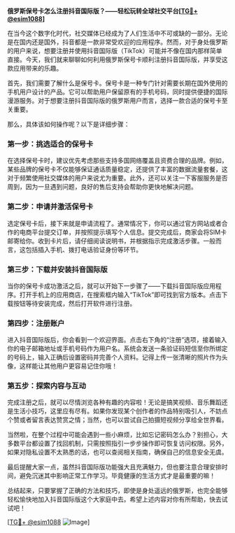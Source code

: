 **俄罗斯保号卡怎么注册抖音国际版？——轻松玩转全球社交平台[[TG💪+ @esim1088](https://t.me/s/esim1088)]**

在当今这个数字化时代，社交媒体已经成为了人们生活中不可或缺的一部分。无论是在国内还是国外，抖音都是一款非常受欢迎的应用程序。然而，对于身处俄罗斯的用户来说，想要注册并使用抖音国际版（TikTok）可能并不像在国内那样简单直接。今天，我们就来聊聊如何利用俄罗斯保号卡顺利注册抖音国际版，并享受这款应用带来的乐趣。

首先，我们需要了解什么是保号卡。保号卡是一种专门针对需要长期在国外使用的手机用户设计的产品。它可以帮助用户保留原有的手机号码，同时提供便捷的国际漫游服务。对于想要注册抖音国际版的俄罗斯用户而言，选择一款合适的保号卡至关重要。

那么，具体该如何操作呢？以下是详细步骤：

### 第一步：挑选适合的保号卡

在选择保号卡时，建议优先考虑那些支持多国网络覆盖且资费合理的品牌。例如，某些品牌的保号卡不仅能够保证通话质量稳定，还提供了丰富的数据流量套餐，这对于频繁使用社交媒体的用户来说尤为重要。此外，还可以关注一下客服服务是否周到，因为一旦遇到问题，良好的售后支持会帮助你更快地解决问题。

### 第二步：申请并激活保号卡

选定保号卡后，接下来就是申请流程了。通常情况下，你可以通过官方网站或者合作的电商平台提交订单，并按照提示填写个人信息。提交完成后，商家会将SIM卡邮寄给你。收到卡片后，请仔细阅读说明书，并根据指示完成激活步骤。一般而言，这包括插入手机、拨打电话验证身份等环节。

### 第三步：下载并安装抖音国际版

当你的保号卡成功激活之后，就可以开始下一步骤了——下载抖音国际版应用程序。打开手机上的应用商店，在搜索框内输入“TikTok”即可找到官方版本。点击下载按钮等待安装完成，然后打开软件进行注册。

### 第四步：注册账户

进入抖音国际版后，你会看到一个欢迎界面。点击右下角的“注册”选项，接着输入你的电子邮箱地址或手机号码作为用户名。系统会发送一条验证码短信至你所绑定的号码上，输入正确后设置密码并完善个人资料。记得上传一张清晰的照片作为头像，这样能让其他用户更容易记住你哦！

### 第五步：探索内容与互动

完成注册之后，就可以尽情浏览各种有趣的内容啦！无论是搞笑视频、音乐舞蹈还是生活小技巧，这里应有尽有。如果你发现某个创作者的作品特别吸引人，不妨点个赞或者留言表达赞赏之情；当然，也可以尝试自己拍摄短视频分享给全世界看。

当然啦，在整个过程中可能会遇到一些小麻烦，比如忘记密码怎么办？别担心，大多数平台都设置了找回机制，只需按照指引一步步操作即可恢复访问权限。另外，如果对隐私设置不太熟悉的话，也可以查阅相关指南，确保自己的信息安全无虞。

最后提醒大家一点，虽然抖音国际版功能强大且充满魅力，但也要注意合理安排时间，避免沉迷其中影响正常工作学习。毕竟健康的生活方式才是最重要的嘛！

总结起来，只要掌握了正确的方法和技巧，即使是身处遥远的俄罗斯，也完全能够轻松愉快地加入抖音国际版这个大家庭中去。希望上述内容对你有所帮助，快去试试吧！

[[TG💪+ @esim1088](https://t.me/s/esim1088) ![Image](https://i.postimg.cc/4NQfJmqS/Snipaste-2025-05-13-00-14-12.png)]